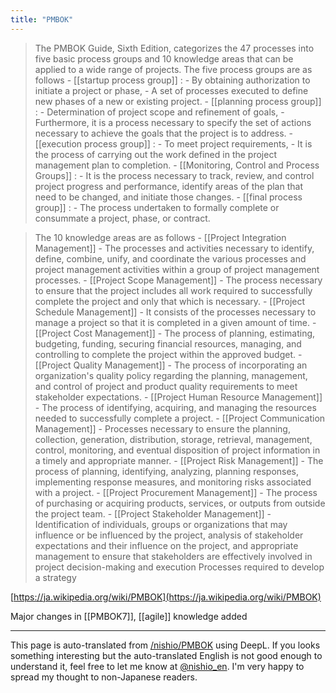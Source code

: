 ```yaml
---
title: "PMBOK"
---
```


> The PMBOK Guide, Sixth Edition, categorizes the 47 processes into five basic process groups and 10 knowledge areas that can be applied to a wide range of projects.
>  The five process groups are as follows
    - [[startup process group]]  :
    - By obtaining authorization to initiate a project or phase,
    - A set of processes executed to define new phases of a new or existing project.
    - [[planning process group]]  :
    - Determination of project scope and refinement of goals,
    - Furthermore, it is a process necessary to specify the set of actions necessary to achieve the goals that the project is to address.
    - [[execution process group]]  :
    - To meet project requirements,
    - It is the process of carrying out the work defined in the project management plan to completion.
    - [[Monitoring, Control and Process Groups]] :
    - It is the process necessary to track, review, and control project progress and performance, identify areas of the plan that need to be changed, and initiate those changes.
    - [[final process group]] :
    - The process undertaken to formally complete or consummate a project, phase, or contract.

>  The 10 knowledge areas are as follows
    - [[Project Integration Management]]
    - The processes and activities necessary to identify, define, combine, unify, and coordinate the various processes and project management activities within a group of project management processes.
    - [[Project Scope Management]]
    - The process necessary to ensure that the project includes all work required to successfully complete the project and only that which is necessary.
    - [[Project Schedule Management]]
    - It consists of the processes necessary to manage a project so that it is completed in a given amount of time.
    - [[Project Cost Management]]
    - The process of planning, estimating, budgeting, funding, securing financial resources, managing, and controlling to complete the project within the approved budget.
    - [[Project Quality Management]]
    - The process of incorporating an organization's quality policy regarding the planning, management, and control of project and product quality requirements to meet stakeholder expectations.
    - [[Project Human Resource Management]]
    - The process of identifying, acquiring, and managing the resources needed to successfully complete a project.
    - [[Project Communication Management]]
    - Processes necessary to ensure the planning, collection, generation, distribution, storage, retrieval, management, control, monitoring, and eventual disposition of project information in a timely and appropriate manner.
    - [[Project Risk Management]]
    - The process of planning, identifying, analyzing, planning responses, implementing response measures, and monitoring risks associated with a project.
    - [[Project Procurement Management]]
    - The process of purchasing or acquiring products, services, or outputs from outside the project team.
    - [[Project Stakeholder Management]]
    - Identification of individuals, groups or organizations that may influence or be influenced by the project, analysis of stakeholder expectations and their influence on the project, and appropriate management to ensure that stakeholders are effectively involved in project decision-making and execution Processes required to develop a strategy

[https://ja.wikipedia.org/wiki/PMBOK](https://ja.wikipedia.org/wiki/PMBOK)

Major changes in [[PMBOK7]], [[agile]] knowledge added

---
This page is auto-translated from [/nishio/PMBOK](https://scrapbox.io/nishio/PMBOK) using DeepL. If you looks something interesting but the auto-translated English is not good enough to understand it, feel free to let me know at [@nishio_en](https://twitter.com/nishio_en). I'm very happy to spread my thought to non-Japanese readers.